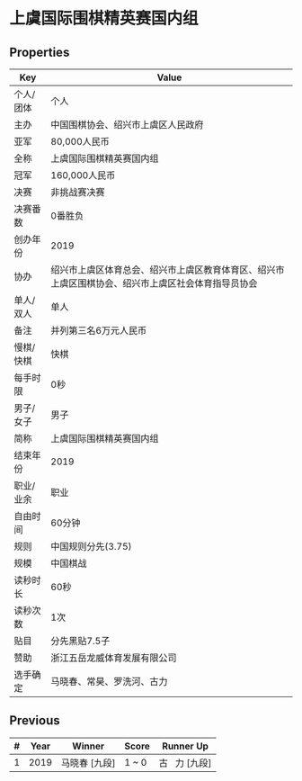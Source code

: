 # 上虞国际围棋精英赛国内组

## Properties

| Key | Value |
| --- | ----- |
| 个人/团体 | 个人 |
| 主办 | 中国围棋协会、绍兴市上虞区人民政府 |
| 亚军 | 80,000人民币 |
| 全称 | 上虞国际围棋精英赛国内组 |
| 冠军 | 160,000人民币 |
| 决赛 | 非挑战赛决赛 |
| 决赛番数 | 0番胜负 |
| 创办年份 | 2019 |
| 协办 | 绍兴市上虞区体育总会、绍兴市上虞区教育体育区、绍兴市上虞区围棋协会、绍兴市上虞区社会体育指导员协会 |
| 单人/双人 | 单人 |
| 备注 | 并列第三名6万元人民币 |
| 慢棋/快棋 | 快棋 |
| 每手时限 | 0秒 |
| 男子/女子 | 男子 |
| 简称 | 上虞国际围棋精英赛国内组 |
| 结束年份 | 2019 |
| 职业/业余 | 职业 |
| 自由时间 | 60分钟 |
| 规则 | 中国规则分先(3.75) |
| 规模 | 中国棋战 |
| 读秒时长 | 60秒 |
| 读秒次数 | 1次 |
| 贴目 | 分先黑贴7.5子 |
| 赞助 | 浙江五岳龙威体育发展有限公司 |
| 选手确定 | 马晓春、常昊、罗洗河、古力 |

## Previous

| # | Year | Winner | Score | Runner Up |
| --- | --- | --- | --- | --- |
| 1 | 2019 | 马晓春 [九段] | 1 ~ 0 | 古   力 [九段] |

